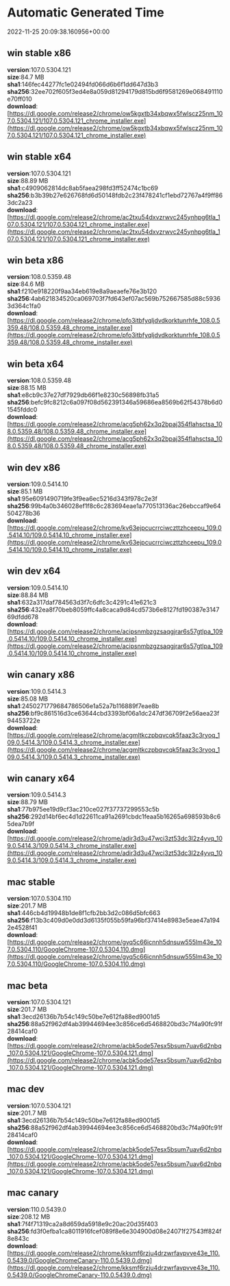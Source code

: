 # Automatic Generated Time
2022-11-25 20:09:38.160956+00:00

## win stable x86
**version**:107.0.5304.121  
**size**:84.7 MB  
**sha1**:146fec44277fc1e02494fd066d6b6f1dd647d3b3  
**sha256**:32ee702f605f3ed4e8a059d81294179d815bd6f9581269e068491110e70ff010  
**download**:[https://dl.google.com/release2/chrome/ow5kgxtb34xbqwx5fwlscz25nm_107.0.5304.121/107.0.5304.121_chrome_installer.exe](https://dl.google.com/release2/chrome/ow5kgxtb34xbqwx5fwlscz25nm_107.0.5304.121/107.0.5304.121_chrome_installer.exe)  

## win stable x64
**version**:107.0.5304.121  
**size**:88.89 MB  
**sha1**:c4909062814dc8ab5faea298fd3ff52474c1bc69  
**sha256**:b3b39b27e626768fd6d50148fdb2c23f478241cf1ebd72767a4f9ff863dc2a23  
**download**:[https://dl.google.com/release2/chrome/ac2txu54dxvzrwvc245ynhpg6tla_107.0.5304.121/107.0.5304.121_chrome_installer.exe](https://dl.google.com/release2/chrome/ac2txu54dxvzrwvc245ynhpg6tla_107.0.5304.121/107.0.5304.121_chrome_installer.exe)  

## win beta x86
**version**:108.0.5359.48  
**size**:84.6 MB  
**sha1**:f210e918220f9aa34eb619e8a9aeaefe76e3b120  
**sha256**:4ab621834520ca069703f7fd643ef07ac569b752667585d88c59363d364c1fa0  
**download**:[https://dl.google.com/release2/chrome/pfo3itbfyqljdvdkorktunrhfe_108.0.5359.48/108.0.5359.48_chrome_installer.exe](https://dl.google.com/release2/chrome/pfo3itbfyqljdvdkorktunrhfe_108.0.5359.48/108.0.5359.48_chrome_installer.exe)  

## win beta x64
**version**:108.0.5359.48  
**size**:88.15 MB  
**sha1**:e8cb9c37e27df7929db66f1e8230c56898fb31a5  
**sha256**:befc9fc8212c6a097f08d562391346a59686ea8569b62f54378b6d01545fddc0  
**download**:[https://dl.google.com/release2/chrome/acg5ph62x3q2bpaj354flahsctsa_108.0.5359.48/108.0.5359.48_chrome_installer.exe](https://dl.google.com/release2/chrome/acg5ph62x3q2bpaj354flahsctsa_108.0.5359.48/108.0.5359.48_chrome_installer.exe)  

## win dev x86
**version**:109.0.5414.10  
**size**:85.1 MB  
**sha1**:95e6091490719fe3f9ea6ec5216d343f978c2e3f  
**sha256**:99b4a0b346028ef1f8c6c283694eae1a770513136ac26ebccaf9e64504278b36  
**download**:[https://dl.google.com/release2/chrome/kv63ejpcucrrciwczttzhceepu_109.0.5414.10/109.0.5414.10_chrome_installer.exe](https://dl.google.com/release2/chrome/kv63ejpcucrrciwczttzhceepu_109.0.5414.10/109.0.5414.10_chrome_installer.exe)  

## win dev x64
**version**:109.0.5414.10  
**size**:88.84 MB  
**sha1**:632a317daf784563d3f7c6dfc3c4291c41e621c3  
**sha256**:432ea8f70beb8059ffc4a8caca9d84cd573b6e8127fd190387e314769dfdd678  
**download**:[https://dl.google.com/release2/chrome/acipsnmbzgzsaqgjrar6s57gtlpa_109.0.5414.10/109.0.5414.10_chrome_installer.exe](https://dl.google.com/release2/chrome/acipsnmbzgzsaqgjrar6s57gtlpa_109.0.5414.10/109.0.5414.10_chrome_installer.exe)  

## win canary x86
**version**:109.0.5414.3  
**size**:85.08 MB  
**sha1**:2450271779684786506e1a52a7b116889f7eae8b  
**sha256**:bf9c861516d3ce63644cbd3393bf06a1dc247df36709f2e56aea23f94453722e  
**download**:[https://dl.google.com/release2/chrome/acgmltkczpbqvcqk5faaz3c3ryoq_109.0.5414.3/109.0.5414.3_chrome_installer.exe](https://dl.google.com/release2/chrome/acgmltkczpbqvcqk5faaz3c3ryoq_109.0.5414.3/109.0.5414.3_chrome_installer.exe)  

## win canary x64
**version**:109.0.5414.3  
**size**:88.79 MB  
**sha1**:77b975ee19d9cf3ac210ce027f37737299553c5b  
**sha256**:292d14bf6ec4d1d22611ca91a2691cbdc1feaa5b16265a698593b8c65dea7b9f  
**download**:[https://dl.google.com/release2/chrome/adir3d3u47wci3zt53dc3l2z4yvq_109.0.5414.3/109.0.5414.3_chrome_installer.exe](https://dl.google.com/release2/chrome/adir3d3u47wci3zt53dc3l2z4yvq_109.0.5414.3/109.0.5414.3_chrome_installer.exe)  

## mac stable
**version**:107.0.5304.110  
**size**:201.7 MB  
**sha1**:446cb4d19948b1de8f1cfb2bb3d2c086d5bfc663  
**sha256**:f13b3c409d0e0dd3d6135f055b59fa96bf37414e8983e5eae47a1942e4528f41  
**download**:[https://dl.google.com/release2/chrome/gyq5c66icnnh5dnsuw555lm43e_107.0.5304.110/GoogleChrome-107.0.5304.110.dmg](https://dl.google.com/release2/chrome/gyq5c66icnnh5dnsuw555lm43e_107.0.5304.110/GoogleChrome-107.0.5304.110.dmg)  

## mac beta
**version**:107.0.5304.121  
**size**:201.7 MB  
**sha1**:3ecd26136b7b54c149c50be7e612fa88ed9001d5  
**sha256**:88a52f962df4ab39944694ee3c856ce6d5468820bd3c7f4a90fc91f28414caf0  
**download**:[https://dl.google.com/release2/chrome/acbk5ode57esx5bsum7uav6d2nbq_107.0.5304.121/GoogleChrome-107.0.5304.121.dmg](https://dl.google.com/release2/chrome/acbk5ode57esx5bsum7uav6d2nbq_107.0.5304.121/GoogleChrome-107.0.5304.121.dmg)  

## mac dev
**version**:107.0.5304.121  
**size**:201.7 MB  
**sha1**:3ecd26136b7b54c149c50be7e612fa88ed9001d5  
**sha256**:88a52f962df4ab39944694ee3c856ce6d5468820bd3c7f4a90fc91f28414caf0  
**download**:[https://dl.google.com/release2/chrome/acbk5ode57esx5bsum7uav6d2nbq_107.0.5304.121/GoogleChrome-107.0.5304.121.dmg](https://dl.google.com/release2/chrome/acbk5ode57esx5bsum7uav6d2nbq_107.0.5304.121/GoogleChrome-107.0.5304.121.dmg)  

## mac canary
**version**:110.0.5439.0  
**size**:208.12 MB  
**sha1**:7f4f71319ca2a8d659da5918e9c20ac20d35f403  
**sha256**:fd3f0efba1ca8011916fcef089f8e6e304900d08e24071f27543ff824f8e843c  
**download**:[https://dl.google.com/release2/chrome/kksmf6rzju4drzwrfavpvve43e_110.0.5439.0/GoogleChromeCanary-110.0.5439.0.dmg](https://dl.google.com/release2/chrome/kksmf6rzju4drzwrfavpvve43e_110.0.5439.0/GoogleChromeCanary-110.0.5439.0.dmg)  

